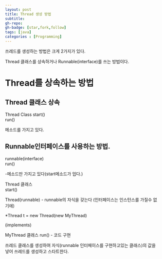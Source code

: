 ```yaml
---
layout: post
title: Thread 생성 방법 
subtitle:
gh-repo:
gh-badge: [star,fork,follow]
tags: [java]
categories : [Programming]
---
```


쓰레드를 생성하는 방법은 크게 2가지가 있다.

Thread 클래스를 상속하거나 Runnable(interface)를 쓰는 방법이다.

# Thread를 상속하는 방법  
## Thread 클래스 상속  

Thread Class
start()  
run()  
  
메소드를 가지고 있다.
  
  
  
  
## Runnable인터페이스를 사용하는 방법.  
  

runnable(interface)  
run()  
  
-메소드만 가지고 있다(start메소드가 업다.)
  
  
Thread 클래스  
start()  
  

Thread(runnable) - runnable의 자식을 갖는다   (인터페이스는 인스턴스를 가질수 없기에)  
  
*Thread t = new Thread(new MyThread)  
  
  
  
(implements)  
  
MyThread  클래스
run() - 코드 구현  
  
  
쓰레드 클래스를 생성하여 자식(runnable 인터페이스를 구현하고있는 클래스)의 값을 넣어 쓰레드를 생성하고 스타트한다.
